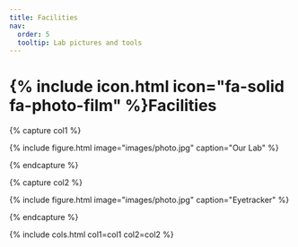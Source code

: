 ```yaml
---
title: Facilities
nav:
  order: 5
  tooltip: Lab pictures and tools
---
```


# {% include icon.html icon="fa-solid fa-photo-film" %}Facilities

{% capture col1 %}

{%
  include figure.html
  image="images/photo.jpg"
  caption="Our Lab"
%}

{% endcapture %}

{% capture col2 %}

{%
  include figure.html
  image="images/photo.jpg"
  caption="Eyetracker"
%}

{% endcapture %}

{% include cols.html col1=col1 col2=col2 %}

